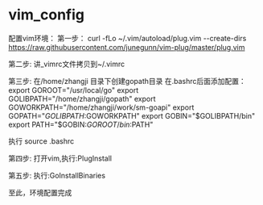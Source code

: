# vim_config


配置vim环境：
第一步：
curl -fLo ~/.vim/autoload/plug.vim --create-dirs https://raw.githubusercontent.com/junegunn/vim-plug/master/plug.vim

第二步:
讲_vimrc文件拷贝到~/.vimrc

第三步:
在/home/zhangji 目录下创建gopath目录
在.bashrc后面添加配置：
export GOROOT="/usr/local/go"
export GOLIBPATH="/home/zhangji/gopath"
export GOWORKPATH="/home/zhangji/work/sm-goapi"
export GOPATH="$GOLIBPATH:$GOWORKPATH"
export GOBIN="$GOLIBPATH/bin"
export PATH="$GOBIN:$GOROOT/bin:$PATH"

执行 source .bashrc

第四步:
打开vim,执行:PlugInstall

第五步:
执行:GoInstallBinaries

至此，环境配置完成

